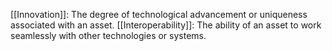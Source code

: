 [[Innovation]]: The degree of technological advancement or uniqueness associated with an asset.
[[Interoperability]]: The ability of an asset to work seamlessly with other technologies or systems.